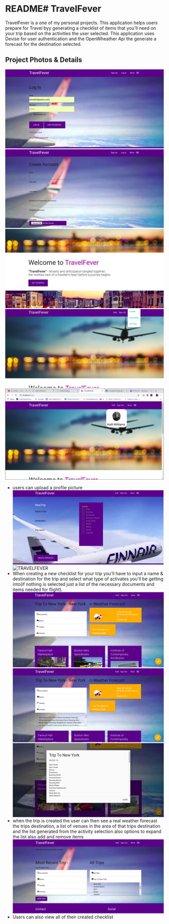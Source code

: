 # README# TravelFever
TravelFever is a one of my personal projects. This application helps users prepare for Travel byy generating a checklist of items that you'll need on your trip based on the activities the user selected. This application uses Devise for user authentication and the OpenWheather Api the generate a forecast for the destination selected.

## Project Photos & Details

![TRAVELFEVER](https://github.com/kalil1/TavelFever/blob/master/app/assets/images/sign_in.png)
![TRAVELFEVER](https://github.com/kalil1/TavelFever/blob/master/app/assets/images/sign_up.png)
![TRAVELFEVER](https://github.com/kalil1/TavelFever/blob/master/app/assets/images/home2.png)
![TRAVELFEVER](https://github.com/kalil1/TavelFever/blob/master/app/assets/images/nav-dropdown.png)
![TRAVELFEVER](https://github.com/kalil1/TavelFever/blob/master/app/assets/images/home-profile.png)
* users can upload a profile picture
![TRAVELFEVER](https://github.com/kalil1/Tavelfever/blob/master/app/assets/images/create.png)
![TRAVELFEVER](https://github.com/kalil1/TavelFever/blob/master/app/assets/images/create-calender.png)
* When creating a new checklist for your trip you'll have to input a name & destination for the trip and select what type of activates you'll be getting into(if nothing is selected just a list of the necessary documents and items needed for flight).  
![TRAVELFEVER](https://github.com/kalil1/TavelFever/blob/master/app/assets/images/NYtrip.png)
![TRAVELFEVER](https://github.com/kalil1/TavelFever/blob/master/app/assets/images/trip-list.png)
![TRAVELFEVER](https://github.com/kalil1/TavelFever/blob/master/app/assets/images/list-expanded.png)
* when the trip is created the user can then see a real weather forecast the trips destination, a list of venues in the area of that trips destination and the list generated from the activity selection also options to expand the list also add and remove items
![TRAVELFEVER](https://github.com/kalil1/TavelFever/blob/master/app/assets/images/list-index.png)
* Users can also view all of their created checklist
